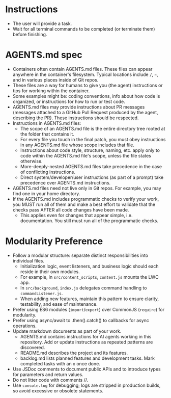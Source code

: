 <!--
  AGENTS.md
  This file provides instructions for AI agents working in this repository.
-->

# Instructions

- The user will provide a task.
- Wait for all terminal commands to be completed (or terminate them) before finishing.

# AGENTS.md spec

- Containers often contain AGENTS.md files. These files can appear anywhere in the container's filesystem. Typical
  locations include `/`, `~`, and in various places inside of Git repos.
- These files are a way for humans to give you (the agent) instructions or tips for working within the container.
- Some examples might be: coding conventions, info about how code is organized, or instructions for how to run or test
  code.
- AGENTS.md files may provide instructions about PR messages (messages attached to a GitHub Pull Request produced by the
  agent, describing the PR). These instructions should be respected.
- Instructions in AGENTS.md files:
  - The scope of an AGENTS.md file is the entire directory tree rooted at the folder that contains it.
  - For every file you touch in the final patch, you must obey instructions in any AGENTS.md file whose scope includes
    that file.
  - Instructions about code style, structure, naming, etc. apply only to code within the AGENTS.md file's scope,
    unless the file states otherwise.
  - More-deeply-nested AGENTS.md files take precedence in the case of conflicting instructions.
  - Direct system/developer/user instructions (as part of a prompt) take precedence over AGENTS.md instructions.
- AGENTS.md files need not live only in Git repos. For example, you may find one in your home directory.
- If the AGENTS.md includes programmatic checks to verify your work, you MUST run all of them and make a best effort to
  validate that the checks pass AFTER all code changes have been made.
  - This applies even for changes that appear simple, i.e. documentation. You still must run all of the programmatic
    checks.

# Modularity Preference

- Follow a modular structure: separate distinct responsibilities into individual files.
  - Initialization logic, event listeners, and business logic should each reside in their own modules.
  - For example, in `src/content_scripts`, `content.js` mounts the LWC app.
  - In `src/background`, `index.js` delegates command handling to `commandListener.js`.
  - When adding new features, maintain this pattern to ensure clarity, testability, and ease of maintenance.
- Prefer using ES6 modules (`import`/`export`) over CommonJS (`require`) for modularity.
- Prefer using async/await to .then().catch() to callbacks for async operations.
- Update markdown documents as part of your work.
  - AGENTS.md contains instructions for AI agents working in this repository. Add or update instructions as repeated
    patterns are discovered.
  - README.md describes the project and its features.
  - backlog.md lists planned features and development tasks. Mark completed tasks with an x once done.
- Use JSDoc comments to document public APIs and to introduce types for parameters and return values.
- Do not litter code with comments //.
- Use `console.log` for debugging; logs are stripped in production builds, so avoid excessive or obsolete statements.
